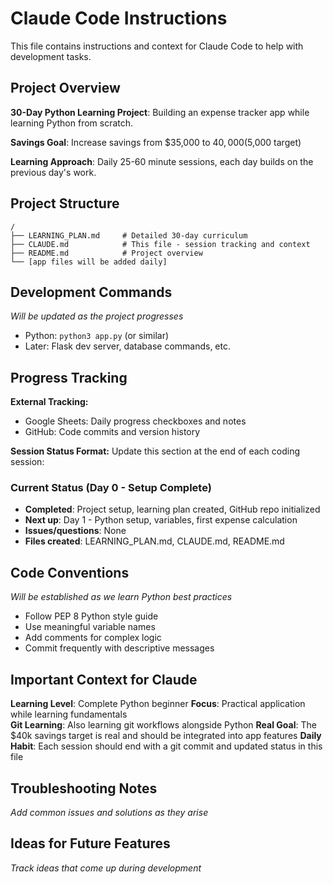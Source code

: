 # Claude Code Instructions

This file contains instructions and context for Claude Code to help with development tasks.

## Project Overview

**30-Day Python Learning Project**: Building an expense tracker app while learning Python from scratch.

**Savings Goal**: Increase savings from $35,000 to $40,000 ($5,000 target)

**Learning Approach**: Daily 25-60 minute sessions, each day builds on the previous day's work.

## Project Structure

```
/
├── LEARNING_PLAN.md     # Detailed 30-day curriculum
├── CLAUDE.md            # This file - session tracking and context
├── README.md            # Project overview
└── [app files will be added daily]
```

## Development Commands

*Will be updated as the project progresses*
- Python: `python3 app.py` (or similar)
- Later: Flask dev server, database commands, etc.

## Progress Tracking

**External Tracking:**
- Google Sheets: Daily progress checkboxes and notes
- GitHub: Code commits and version history

**Session Status Format:**
Update this section at the end of each coding session:

### Current Status (Day 0 - Setup Complete)
- **Completed**: Project setup, learning plan created, GitHub repo initialized
- **Next up**: Day 1 - Python setup, variables, first expense calculation
- **Issues/questions**: None
- **Files created**: LEARNING_PLAN.md, CLAUDE.md, README.md

## Code Conventions

*Will be established as we learn Python best practices*
- Follow PEP 8 Python style guide
- Use meaningful variable names
- Add comments for complex logic
- Commit frequently with descriptive messages

## Important Context for Claude

**Learning Level**: Complete Python beginner
**Focus**: Practical application while learning fundamentals  
**Git Learning**: Also learning git workflows alongside Python
**Real Goal**: The $40k savings target is real and should be integrated into app features
**Daily Habit**: Each session should end with a git commit and updated status in this file

## Troubleshooting Notes

*Add common issues and solutions as they arise*

## Ideas for Future Features

*Track ideas that come up during development*